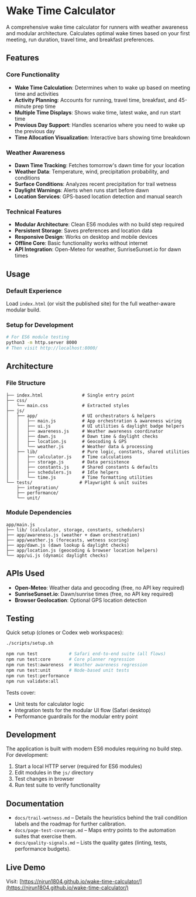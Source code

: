 # Wake Time Calculator

A comprehensive wake time calculator for runners with weather awareness and modular architecture. Calculates optimal wake times based on your first meeting, run duration, travel time, and breakfast preferences.

## Features

### Core Functionality
- **Wake Time Calculation**: Determines when to wake up based on meeting time and activities
- **Activity Planning**: Accounts for running, travel time, breakfast, and 45-minute prep time
- **Multiple Time Displays**: Shows wake time, latest wake, and run start time
- **Previous Day Support**: Handles scenarios where you need to wake up the previous day
- **Time Allocation Visualization**: Interactive bars showing time breakdown

### Weather Awareness
- **Dawn Time Tracking**: Fetches tomorrow's dawn time for your location
- **Weather Data**: Temperature, wind, precipitation probability, and conditions
- **Surface Conditions**: Analyzes recent precipitation for trail wetness
- **Daylight Warnings**: Alerts when runs start before dawn
- **Location Services**: GPS-based location detection and manual search

### Technical Features
- **Modular Architecture**: Clean ES6 modules with no build step required
- **Persistent Storage**: Saves preferences and location data
- **Responsive Design**: Works on desktop and mobile devices
- **Offline Core**: Basic functionality works without internet
- **API Integration**: Open-Meteo for weather, SunriseSunset.io for dawn times

## Usage

### Default Experience
Load `index.html` (or visit the published site) for the full weather-aware modular build.

### Setup for Development
```bash
# For ES6 module testing
python3 -m http.server 8000
# Then visit http://localhost:8000/
```

## Architecture

### File Structure
```
├── index.html               # Single entry point
├── css/
│   └── main.css             # Extracted styles
├── js/
│   ├── app/                 # UI orchestrators & helpers
│   │   ├── main.js          # App orchestration & awareness wiring
│   │   ├── ui.js            # UI utilities & daylight badge helpers
│   │   ├── awareness.js     # Weather awareness coordinator
│   │   ├── dawn.js          # Dawn time & daylight checks
│   │   ├── location.js      # Geocoding & GPS
│   │   └── weather.js       # Weather data & processing
│   ├── lib/                 # Pure logic, constants, shared utilities
│   │   ├── calculator.js    # Time calculations
│   │   ├── storage.js       # Data persistence
│   │   ├── constants.js     # Shared constants & defaults
│   │   ├── schedulers.js    # Idle helpers
│   │   └── time.js          # Time formatting utilities
└── tests/                  # Playwright & unit suites
    ├── integration/
    ├── performance/
    └── unit/
```

### Module Dependencies
```
app/main.js
├── lib/ (calculator, storage, constants, schedulers)
├── app/awareness.js (weather + dawn orchestration)
├── app/weather.js (forecasts, wetness scoring)
├── app/dawn.js (dawn lookup & daylight checks)
├── app/location.js (geocoding & browser location helpers)
└── app/ui.js (dynamic daylight checks)
```

## APIs Used

- **Open-Meteo**: Weather data and geocoding (free, no API key required)
- **SunriseSunset.io**: Dawn/sunrise times (free, no API key required)
- **Browser Geolocation**: Optional GPS location detection

## Testing

Quick setup (clones or Codex web workspaces):

```bash
./scripts/setup.sh
```

```bash
npm run test            # Safari end-to-end suite (all flows)
npm run test:core       # Core planner regression
npm run test:awareness  # Weather awareness regression
npm run test:unit       # Node-based unit tests
npm run test:performance
npm run validate:all
```

Tests cover:
- Unit tests for calculator logic
- Integration tests for the modular UI flow (Safari desktop)
- Performance guardrails for the modular entry point

## Development

The application is built with modern ES6 modules requiring no build step. For development:

1. Start a local HTTP server (required for ES6 modules)
2. Edit modules in the `js/` directory
3. Test changes in browser
4. Run test suite to verify functionality

## Documentation

- `docs/trail-wetness.md` – Details the heuristics behind the trail condition labels and the roadmap for further calibration.
- `docs/page-test-coverage.md` – Maps entry points to the automation suites that exercise them.
- `docs/quality-signals.md` – Lists the quality gates (linting, tests, performance budgets).

## Live Demo

Visit: [https://njrun1804.github.io/wake-time-calculator/](https://njrun1804.github.io/wake-time-calculator/)
